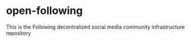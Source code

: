 # open-following
This is the Following decentralized social media community infrastructure repository 
